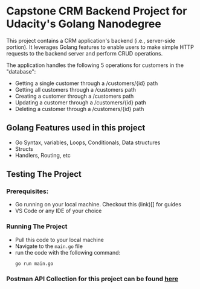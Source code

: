 # Capstone CRM Backend Project for Udacity's Golang Nanodegree

This project contains a CRM application's backend (i.e., server-side portion). 
It leverages Golang features to  enable users to make simple HTTP requests to the backend server and perform CRUD operations.

The application handles the following 5 operations for customers in the "database":

* Getting a single customer through a /customers/{id} path
* Getting all customers through a /customers path
* Creating a customer through a /customers path
* Updating a customer through a /customers/{id} path
* Deleting a customer through a /customers/{id} path


## Golang Features used in this project
* Go Syntax, variables, Loops, Conditionals, Data structures
* Structs
* Handlers, Routing, etc

## Testing The Project 
### Prerequisites:
* Go running on your local machine. Checkout this (link)[] for guides
* VS Code or any IDE of your choice

### Running The Project
* Pull this code to your local machine
* Navigate to the `main.go` file
* run the code with the following command:
  ```
  go run main.go
   ```

### Postman API Collection for this project can be found [here](https://documenter.getpostman.com/view/4116644/2s9YypEP2k)
